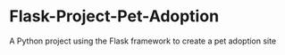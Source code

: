 # Flask-Project-Pet-Adoption
A Python project using the Flask framework to create a pet adoption site
